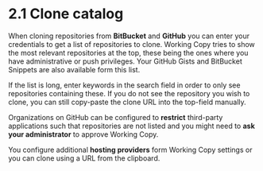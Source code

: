 # 2.1 Clone catalog

When cloning repositories from **BitBucket** and **GitHub** you can enter your credentials to get a list of repositories to clone. Working Copy tries to show the most relevant repositories at the top, these being the ones where you have administrative or push privileges. Your GitHub Gists and BitBucket Snippets are also available form this list.

If the list is long, enter keywords in the search field in order to only see repositories containing these. If you do not see the repository you wish to clone, you can still copy-paste the clone URL into the top-field manually.

Organizations on GitHub can be configured to **restrict** third-party applications such that repositories are not listed and you might need to **ask your administrator** to approve Working Copy.

You configure additional **hosting providers** form Working Copy settings or you can clone using a URL from the clipboard.